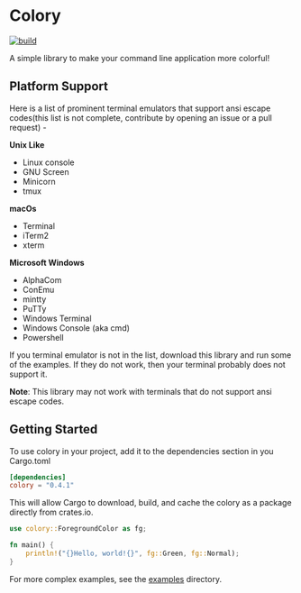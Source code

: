 # Colory

[![build](https://github.com/CoolDeveloper101/colory/workflows/build/badge.svg)](https://github.com/CoolDeveloper101/colory/actions/)

A simple library to make your command line application more colorful!


## Platform Support
Here is a list of prominent terminal emulators that support ansi escape codes(this list is not complete, contribute by opening an issue or a pull request) -


**Unix Like**
* Linux console
* GNU Screen
* Minicorn
* tmux

**macOs**
* Terminal
* iTerm2
* xterm

**Microsoft Windows**
* AlphaCom
* ConEmu
* mintty
* PuTTy
* Windows Terminal
* Windows Console (aka cmd)
* Powershell

If you terminal emulator is not in the list, download this library and run some of the examples.
If they do not work, then your terminal probably does not support it.

**Note**: This library may not work with terminals that do not support ansi escape codes.


## Getting Started
To use colory in your project, add it to the dependencies section in you Cargo.toml

```toml
[dependencies]
colory = "0.4.1"
```
This will allow Cargo to download, build, and cache the colory as a package directly from crates.io.

```rust
use colory::ForegroundColor as fg;

fn main() {
    println!("{}Hello, world!{}", fg::Green, fg::Normal);
}
```
For more complex examples, see the [examples](https://github.com/CoolDeveloper101/colory/tree/master/examples) directory.

